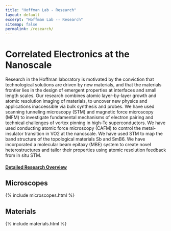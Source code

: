 ```yaml
---
title: "Hoffman Lab - Research"
layout: default
excerpt: "Hoffman Lab -- Research"
sitemap: false
permalink: /research/
---
```


# Correlated Electronics at the Nanoscale

Research in the Hoffman laboratory is motivated by the conviction that technological solutions are driven by new materials, and that the materials frontier lies in the design of emergent properties at interfaces and small length scales. Our research combines atomic layer-by-layer growth and atomic resolution imaging of materials, to uncover new physics and applications inaccessible via bulk synthesis and probes. We have used scanning tunneling microscopy (STM) and magnetic force microscopy (MFM) to investigate fundamental mechanisms of electron pairing and technical challenges of vortex pinning in high-Tc superconductors. We have used conducting atomic force microscopy (CAFM) to control the metal-insulator transition in VO2 at the nanoscale. We have used STM to map the band structure of the topological materials Sb and SmB6. We have incorporated a molecular beam epitaxy (MBE) system to create novel heterostructures and tailor their properties using atomic resolution feedback from in situ STM.

#### <a href="http://hoffman.physics.harvard.edu/research/Hoffman-Laboratory-Research.pdf">Detailed Research Overview</a>

## Microscopes

<div class="row">
<div id="homeid" class="col-sm-8">
 {% include microscopes.html %}

</div>
</div>

## Materials

<div class="row">
<div id="homeid" class="col-sm-8">
 {% include materials.html %}
</div>
</div>
